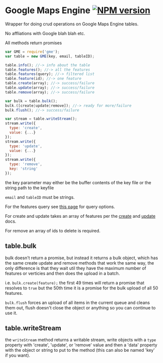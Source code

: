 Google Maps Engine [![NPM version](https://badge.fury.io/js/gme.svg)](http://badge.fury.io/js/gme)
======

Wrapper for doing crud operations on Google Maps Engine tables.

No affliations with Google blah blah etc.

All methods return promises

```javascript
var GME = require('gme');
var table = new GME(key, email, tableID);

table.info(); //-> info about the table
table.features(); //-> all the features
table.features(query); //-> filtered list
table.feature(id); //-> one feature
table.create(array); //-> success/failure
table.update(array); //-> success/failure
table.remove(array); //-> success/failure

var bulk = table.bulk();
bulk.([create|update|remove]); //-> ready for more/failure
bulk.flush(); //-> success/failure

var stream = table.writeStream();
stream.write({
  type: 'create',
  value: {...}
});
stream.write({
  type: 'update',
  value: {...}
});
stream.write({
  type: 'remove',
  key: 'string'
});
```

the key parameter may either be the buffer contents of the key file or the string path to the keyfile

`email` and `tableID` must be strings. 

For the features query see [this page](https://developers.google.com/maps-engine/documentation/read#queries) for query options.

For create and update takes an array of features per the [create](https://developers.google.com/maps-engine/documentation/feature-create) and [update](https://developers.google.com/maps-engine/documentation/feature-update) docs.

For remove an array of ids to delete is required.

## table.bulk

bulk doesn't return a promise, but instead it returns a bulk object, which has the same create update and remove methods that work the same way, the only difference is that they wait util they have the maximum number of features or verticies and then does the upload in a batch.

i.e. `bulk.create(feature);` the first 49 times will return a promise that resolves to `true` but the 50th time it is a promise for the bulk upload of all 50 features.

`bulk.flush` forces an upload of all items in the current queue and cleans them out, flush doesn't close the object or anything so you can continue to use it.

## table.writeStream

the `writeStream` method returns a writable stream, write objects with a `type` property with 'create', 'update', or 'remove' value and then a 'data' property with the object or string to put to the method (this can also be named 'key' if you want).